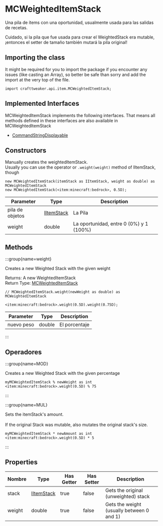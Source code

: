 # MCWeightedItemStack

Una pila de ítems con una oportunidad, usualmente usada para las salidas de recetas.

 Cuidado, si la pila que fue usada para crear el WeightedStack era mutable, ¡entonces el setter de tamaño también mutará la pila original!

## Importing the class

It might be required for you to import the package if you encounter any issues (like casting an Array), so better be safe than sorry and add the import at the very top of the file.
```zenscript
import crafttweaker.api.item.MCWeightedItemStack;
```


## Implemented Interfaces
MCWeightedItemStack implements the following interfaces. That means all methods defined in these interfaces are also available in MCWeightedItemStack

- [CommandStringDisplayable](/vanilla/api/brackets/CommandStringDisplayable)

## Constructors

Manually creates the weightedItemStack. <br />  Usually you can use the operator or `.weight(weight)` method of IItemStack, though
```zenscript
new MCWeightedItemStack(itemStack as IItemStack, weight as double) as MCWeightedItemStack
new MCWeightedItemStack(<item:minecraft:bedrock>, 0.5D);
```
| Parameter       | Type                                        | Description                             |
| --------------- | ------------------------------------------- | --------------------------------------- |
| pila de objetos | [IItemStack](/vanilla/api/items/IItemStack) | La Pila                                 |
| weight          | double                                      | La oportunidad, entre 0 (0%) y 1 (100%) |



## Methods

:::group{name=weight}

Creates a new Weighted Stack with the given weight

Returns: A new WeightedItemStack  
Return Type: [MCWeightedItemStack](/vanilla/api/items/MCWeightedItemStack)

```zenscript
// MCWeightedItemStack.weight(newWeight as double) as MCWeightedItemStack

<item:minecraft:bedrock>.weight(0.5D).weight(0.75D);
```

| Parameter  | Type   | Description   |
| ---------- | ------ | ------------- |
| nuevo peso | double | El porcentaje |


:::


## Operadores

:::group{name=MOD}

Creates a new Weighted Stack with the given percentage

```zenscript
myMCWeightedItemStack % newWeight as int
<item:minecraft:bedrock>.weight(0.5D) % 75
```

:::

:::group{name=MUL}

Sets the itemStack's amount. <br />   <br />  If the original Stack was mutable, also mutates the original stack's size.

```zenscript
myMCWeightedItemStack * newAmount as int
<item:minecraft:bedrock>.weight(0.5D) * 5
```

:::


## Properties

| Nombre | Type                                        | Has Getter | Has Setter | Description                               |
| ------ | ------------------------------------------- | ---------- | ---------- | ----------------------------------------- |
| stack  | [IItemStack](/vanilla/api/items/IItemStack) | true       | false      | Gets the original (unweighted) stack      |
| weight | double                                      | true       | false      | Gets the weight (usually between 0 and 1) |

